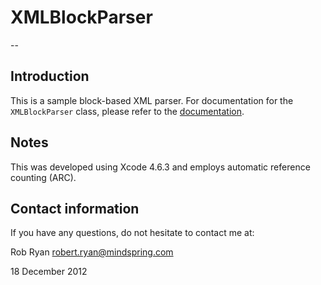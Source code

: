 # XMLBlockParser

--

## Introduction

This is a sample block-based XML parser. For documentation for the `XMLBlockParser` class, please refer to the [documentation](http://robertmryan.github.io/xmlblockparser/Classes/XMLBlockParser.html).

## Notes

This was developed using Xcode 4.6.3 and employs automatic reference counting (ARC).

## Contact information

If you have any questions, do not hesitate to contact me at:

Rob Ryan
robert.ryan@mindspring.com

18 December 2012
